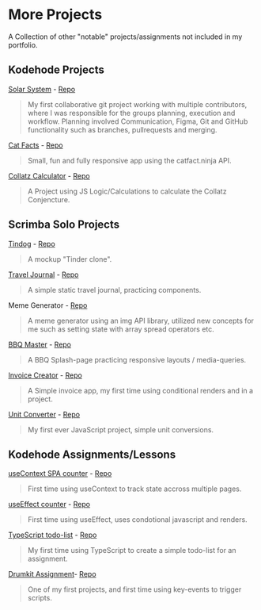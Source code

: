# More Projects

A Collection of other "notable" projects/assignments not included in my portfolio.





## Kodehode Projects

[Solar System](https://knutcode.github.io/hostoppgave/) - [Repo](https://github.com/knutcode/hostoppgave)
> My first collaborative git project working with multiple contributors, where I was responsible for the groups planning, execution and workflow. Planning involved Communication, Figma, Git and GitHub functionality such as branches, pullrequests and merging. 

[Cat Facts](https://knutcode.github.io/cat-facts/) - [Repo](https://github.com/knutcode/cat-facts/tree/master/src)
> Small, fun and fully responsive app using the catfact.ninja API.

[Collatz Calculator](https://knutcode.github.io/kodehode/collatz-conjencture/) - [Repo](https://github.com/knutcode/kodehode/tree/main/collatz-conjencture)
> A Project using JS Logic/Calculations to calculate the Collatz Conjencture.





## Scrimba Solo Projects

[Tindog](https://knutcode.github.io/tindog/) - [Repo](https://github.com/knutcode/tindog)
> A mockup "Tinder clone".

[Travel Journal](https://knutcode.github.io/travel-journal/) - [Repo](https://knutcode.github.io/travel-journal/)
> A simple static travel journal, practicing components.

Meme Generator - [Repo](https://github.com/knutcode/meme-generator)
> A meme generator using an img API library, utilized new concepts for me such as setting state with array spread operators etc.

[BBQ Master](https://knutcode.github.io/scrimba/bbq-splash-page/) - [Repo](https://github.com/knutcode/scrimba/tree/main/bbq-splash-page)
> A BBQ Splash-page practicing responsive layouts / media-queries.

[Invoice Creator](https://knutcode.github.io/scrimba/invoice-creator/) - [Repo](https://github.com/knutcode/scrimba/tree/main/invoice-creator)
> A Simple invoice app, my first time using conditional renders and in a project.

[Unit Converter](https://knutcode.github.io/scrimba/unit-converter/) - [Repo](https://github.com/knutcode/scrimba/tree/main/unit-converter)
> My first ever JavaScript project, simple unit conversions.





## Kodehode Assignments/Lessons

[useContext SPA counter](https://knutcode.github.io/context-counter/#/) - [Repo](https://github.com/knutcode/context-counter/tree/master/src)
> First time using useContext to track state accross multiple pages.

[useEffect counter](https://knutcode.github.io/react-counter/) - [Repo](https://github.com/knutcode/react-counter/tree/master/src)
> First time using useEffect, uses condotional javascript and renders.

[TypeScript todo-list](https://knutcode.github.io/todo-react-ts/) - [Repo](https://github.com/knutcode/todo-react-ts/tree/master/src)
> My first time using TypeScript to create a simple todo-list for an assignment.

[Drumkit Assignment](https://knutcode.github.io/kodehode/drumkit-assignment/)- [Repo](https://github.com/knutcode/kodehode/tree/main/drumkit-assignment)
> One of my first projects, and first time using key-events to trigger scripts.

